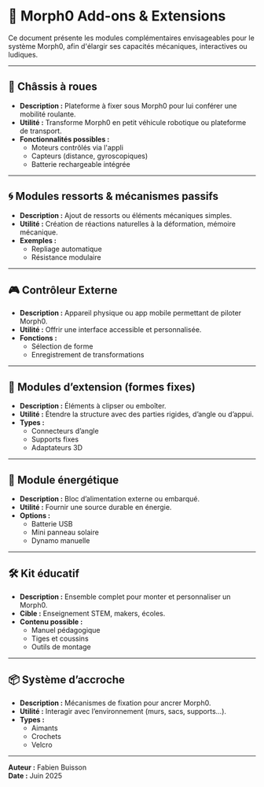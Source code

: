 
# 🧩 Morph0 Add-ons & Extensions

Ce document présente les modules complémentaires envisageables pour le système Morph0, afin d'élargir ses capacités mécaniques, interactives ou ludiques.

---

## 🛞 Châssis à roues

- **Description :** Plateforme à fixer sous Morph0 pour lui conférer une mobilité roulante.
- **Utilité :** Transforme Morph0 en petit véhicule robotique ou plateforme de transport.
- **Fonctionnalités possibles :**
  - Moteurs contrôlés via l'appli
  - Capteurs (distance, gyroscopiques)
  - Batterie rechargeable intégrée

---

## 🌀 Modules ressorts & mécanismes passifs

- **Description :** Ajout de ressorts ou éléments mécaniques simples.
- **Utilité :** Création de réactions naturelles à la déformation, mémoire mécanique.
- **Exemples :**
  - Repliage automatique
  - Résistance modulaire

---

## 🎮 Contrôleur Externe

- **Description :** Appareil physique ou app mobile permettant de piloter Morph0.
- **Utilité :** Offrir une interface accessible et personnalisée.
- **Fonctions :**
  - Sélection de forme
  - Enregistrement de transformations

---

## 🧱 Modules d’extension (formes fixes)

- **Description :** Éléments à clipser ou emboîter.
- **Utilité :** Étendre la structure avec des parties rigides, d’angle ou d’appui.
- **Types :**
  - Connecteurs d’angle
  - Supports fixes
  - Adaptateurs 3D

---

## 🔌 Module énergétique

- **Description :** Bloc d’alimentation externe ou embarqué.
- **Utilité :** Fournir une source durable en énergie.
- **Options :**
  - Batterie USB
  - Mini panneau solaire
  - Dynamo manuelle

---

## 🛠️ Kit éducatif

- **Description :** Ensemble complet pour monter et personnaliser un Morph0.
- **Cible :** Enseignement STEM, makers, écoles.
- **Contenu possible :**
  - Manuel pédagogique
  - Tiges et coussins
  - Outils de montage

---

## 📦 Système d’accroche

- **Description :** Mécanismes de fixation pour ancrer Morph0.
- **Utilité :** Interagir avec l’environnement (murs, sacs, supports...).
- **Types :**
  - Aimants
  - Crochets
  - Velcro

---

**Auteur :** Fabien Buisson  
**Date :** Juin 2025
